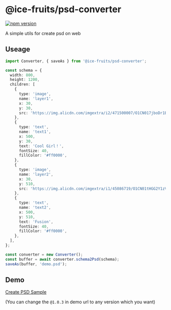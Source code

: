 # @ice-fruits/psd-converter

[![npm version](https://img.shields.io/npm/v/@ice-fruits/psd-converter.svg?style=flat-square)](https://www.npmjs.com/package/@ice-fruits/psd-converter)

A simple utils for create psd on web

## Useage

```typescript
import Converter, { saveAs } from '@ice-fruits/psd-converter';

const schema = {
  width: 800,
  height: 1200,
  children: [
    {
      type: 'image',
      name: 'layer1',
      x: 30,
      y: 30,
      src: 'https://img.alicdn.com/imgextra/i2/471500007/O1CN017jboDr1BvFacfFmg1_!!0-saturn_solar.jpg_468x468q75.jpg',
    },
    {
      type: 'text',
      name: 'text1',
      x: 500,
      y: 30,
      text: 'Cool Girl！',
      fontSize: 40,
      fillColor: '#ff0000',
    },
    {
      type: 'image',
      name: 'layer2',
      x: 30,
      y: 510,
      src: 'https://img.alicdn.com/imgextra/i1/45086719/O1CN01tHGG2Y1zVLsDaFgo3_!!0-saturn_solar.jpg_468x468q75.jpg',
    },
    {
      type: 'text',
      name: 'text2',
      x: 500,
      y: 510,
      text: 'Fusion',
      fontSize: 40,
      fillColor: '#ff0000',
    },
  ],
};

const converter = new Converter();
const buffer = await converter.schema2Psd(schema);
saveAs(buffer, 'demo.psd');
```

## Demo

[Create PSD Sample](https://unpkg.com/@ice-fruits/psd-converter@1.0.3/build/index.html)

(You can change the `@1.0.3` in demo url to any version which you want)
